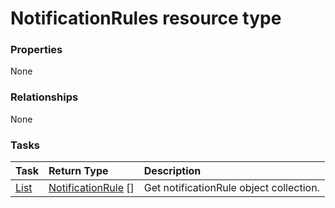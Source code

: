 # NotificationRules resource type



### Properties
None

### Relationships
None


### Tasks

| Task		   | Return Type	|Description|
|:---------------|:--------|:----------|
|[List](../api/notificationrule_list.md) | [NotificationRule](notificationrule.md) [] |Get notificationRule object collection. |

<!-- uuid: b5fa0826-dbbb-45d2-9f84-99fe94938768
2015-10-15 16:17:32 UTC -->
<!-- {
  "type": "#page.annotation",
  "description": "NotificationRules resource",
  "keywords": "",
  "section": "documentation",
  "tocPath": ""
}-->